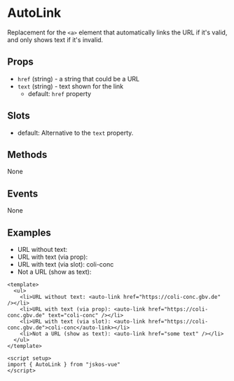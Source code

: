 # AutoLink
Replacement for the `<a>` element that automatically links the URL if it's valid, and only shows text if it's invalid.

## Props
- `href` (string) - a string that could be a URL
- `text` (string) - text shown for the link
  - default: `href` property

## Slots
- default: Alternative to the `text` property.

## Methods
None

## Events
None

## Examples

<script setup>
import AutoLink from "../../src/components/AutoLink.vue"
</script>

<ul>
  <li>URL without text: <auto-link href="https://coli-conc.gbv.de" /></li>
  <li>URL with text (via prop): <auto-link href="https://coli-conc.gbv.de" text="coli-conc" /></li>
  <li>URL with text (via slot): <auto-link href="https://coli-conc.gbv.de">coli-conc</auto-link></li>
  <li>Not a URL (show as text): <auto-link href="some text" /></li>
</ul>

```vue
<template>
  <ul>
    <li>URL without text: <auto-link href="https://coli-conc.gbv.de" /></li>
    <li>URL with text (via prop): <auto-link href="https://coli-conc.gbv.de" text="coli-conc" /></li>
    <li>URL with text (via slot): <auto-link href="https://coli-conc.gbv.de">coli-conc</auto-link></li>
    <li>Not a URL (show as text): <auto-link href="some text" /></li>
  </ul>
</template>

<script setup>
import { AutoLink } from "jskos-vue"
</script>
```
